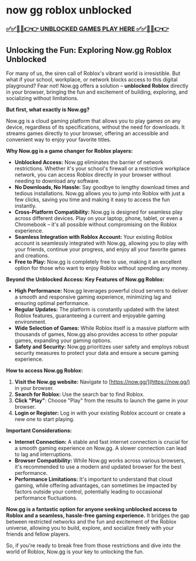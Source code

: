 # now gg roblox unblocked

### [✅✅🔴🔴👉👉 UNBLOCKED GAMES PLAY HERE ✅✅🔴🔴👉👉](https://topstoryindia.com)

## Unlocking the Fun: Exploring Now.gg Roblox Unblocked

For many of us, the siren call of Roblox's vibrant world is irresistible. But what if your school, workplace, or network blocks access to this digital playground? Fear not! Now.gg offers a solution – **unblocked Roblox** directly in your browser, bringing the fun and excitement of building, exploring, and socializing without limitations. 

**But first, what exactly is Now.gg?**

Now.gg is a cloud gaming platform that allows you to play games on any device, regardless of its specifications, without the need for downloads. It streams games directly to your browser, offering an accessible and convenient way to enjoy your favorite titles. 

**Why Now.gg is a game changer for Roblox players:**

* **Unblocked Access:**  Now.gg eliminates the barrier of network restrictions. Whether it's your school's firewall or a restrictive workplace network, you can access Roblox directly in your browser without needing to download any software. 
* **No Downloads, No Hassle:**  Say goodbye to lengthy download times and tedious installations. Now.gg allows you to jump into Roblox with just a few clicks, saving you time and making it easy to access the fun instantly.
* **Cross-Platform Compatibility:** Now.gg is designed for seamless play across different devices.  Play on your laptop, phone, tablet, or even a Chromebook – it's all possible without compromising on the Roblox experience.
* **Seamless Integration with Roblox Account:**  Your existing Roblox account is seamlessly integrated with Now.gg, allowing you to play with your friends, continue your progress, and enjoy all your favorite games and creations.
* **Free to Play:** Now.gg is completely free to use, making it an excellent option for those who want to enjoy Roblox without spending any money.

**Beyond the Unblocked Access: Key Features of Now.gg Roblox:**

* **High Performance:**  Now.gg leverages powerful cloud servers to deliver a smooth and responsive gaming experience, minimizing lag and ensuring optimal performance.
* **Regular Updates:** The platform is constantly updated with the latest Roblox features, guaranteeing a current and enjoyable gaming environment.
* **Wide Selection of Games:**  While Roblox itself is a massive platform with thousands of games, Now.gg also provides access to other popular games, expanding your gaming options.
* **Safety and Security:**  Now.gg prioritizes user safety and employs robust security measures to protect your data and ensure a secure gaming experience.

**How to access Now.gg Roblox:**

1. **Visit the Now.gg website:**  Navigate to [https://now.gg/](https://now.gg/) in your browser.
2. **Search for Roblox:**  Use the search bar to find Roblox.
3. **Click "Play"**:  Choose "Play" from the results to launch the game in your browser.
4. **Login or Register:**  Log in with your existing Roblox account or create a new one to start playing.

**Important Considerations:**

* **Internet Connection:** A stable and fast internet connection is crucial for a smooth gaming experience on Now.gg. A slower connection can lead to lag and interruptions.
* **Browser Compatibility:**  While Now.gg works across various browsers, it's recommended to use a modern and updated browser for the best performance.
* **Performance Limitations:**  It's important to understand that cloud gaming, while offering advantages, can sometimes be impacted by factors outside your control, potentially leading to occasional performance fluctuations. 

**Now.gg is a fantastic option for anyone seeking unblocked access to Roblox and a seamless, hassle-free gaming experience.**  It bridges the gap between restricted networks and the fun and excitement of the Roblox universe, allowing you to build, explore, and socialize freely with your friends and fellow players.  

So, if you're ready to break free from those restrictions and dive into the world of Roblox, Now.gg is your key to unlocking the fun. 
